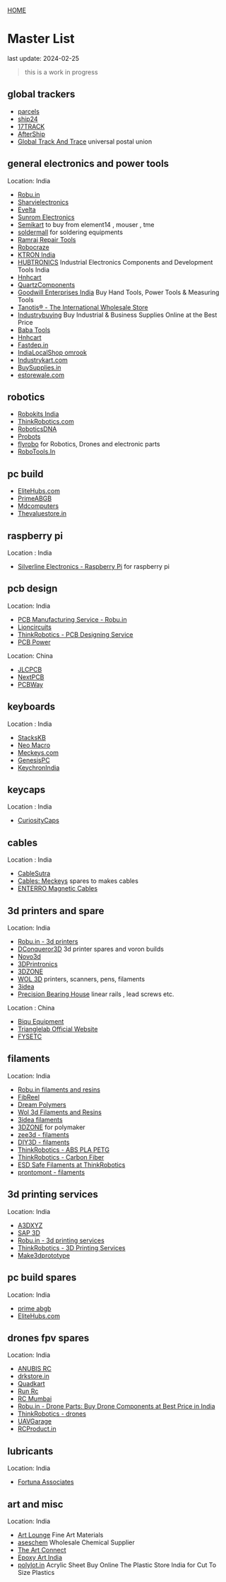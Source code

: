 [HOME](/)

# Master List 
last update: 2024-02-25
> this is a work in progress

## global trackers
- [parcels](https://parcelsapp.com/en/)
- [ship24](https://www.ship24.com/)
- [17TRACK](https://www.17track.net/en)
- [AfterShip](https://www.aftership.com/track)  
- [Global Track And Trace](https://globaltracktrace.ptc.post/gtt.web/) universal postal union

## general electronics and power tools
Location: India

- [Robu.in](https://robu.in/)  
- [Sharvielectronics](https://sharvielectronics.com/)  
- [Evelta](https://evelta.com/)  
- [Sunrom Electronics](https://www.sunrom.com/)  
- [Semikart](https://www.semikart.com/)  to buy from element14 , mouser , tme
- [soldermall](https://www.soldermall.com/)  for soldering equipments
- [Ramraj Repair Tools](https://ramrajrepairtools.com/)
- [Robocraze](https://robocraze.com/)  
- [KTRON India](https://www.ktron.in/)  
- [HUBTRONICS](https://hubtronics.in/index.php?route=common/home) Industrial Electronics Components and Development Tools India
- [Hnhcart](https://www.hnhcart.com/)  
- [QuartzComponents](https://quartzcomponents.com/)  
- [Goodwill Enterprises India](https://www.goodwill.in/)  Buy Hand Tools, Power Tools & Measuring Tools
- [Tanotis® - The International Wholesale Store](https://www.tanotis.com/)  
- [Industrybuying](https://www.industrybuying.com/)  Buy Industrial & Business Supplies Online at the Best Price
- [Baba Tools](https://www.babaocamachine.com/)  
- [Hnhcart](https://www.hnhcart.com/)  
- [Fastdep.in](https://www.fastdep.in/)  
- [IndiaLocalShop omrook](https://omrook.com/)  
- [Industrykart.com](https://www.industrykart.com/hardware.html) 
- [BuySupplies.in](https://buysupplies.in/)  
- [estorewale.com](https://estorewale.com/)  

## robotics 
- [Robokits India](https://robokits.co.in/)  
- [ThinkRobotics.com](https://thinkrobotics.com/)  
- [RoboticsDNA](https://roboticsdna.in/)  
- [Probots](https://probots.co.in/)  
- [flyrobo](https://www.flyrobo.in/)  for Robotics, Drones and electronic parts
- [RoboTools.In](https://robotools.in/)  

## pc build
- [EliteHubs.com](https://elitehubs.com/)  
- [PrimeABGB](https://www.primeabgb.com/)  
- [Mdcomputers](https://mdcomputers.in/) 
- [Thevaluestore.in](https://www.thevaluestore.in/)  

## raspberry pi
Location : India
- [Silverline Electronics - Raspberry Pi](https://www.silverlineelectronics.in/)  for raspberry pi 

## pcb design 
Location: India

- [PCB Manufacturing Service - Robu.in](https://robu.in/product/online-pcb-manufacturing-service/) 
- [Lioncircuits](https://www.lioncircuits.com/)  
- [ThinkRobotics - PCB Designing Service](https://thinkrobotics.com/pages/pcb)  
- [PCB Power](https://www.pcbpower.com/)  

Location: China
- [JLCPCB](https://jlcpcb.com/)  
- [NextPCB](https://www.nextpcb.com/)  
- [PCBWay](https://www.pcbway.com/about.html)

## keyboards 
Location : India

- [StacksKB](https://stackskb.com/)  
- [Neo Macro](https://neomacro.in/)  
- [Meckeys.com](https://www.meckeys.com/)  
- [GenesisPC](https://www.genesispc.in/)  
- [KeychronIndia](https://keychron.in/)

## keycaps 
Location : India
- [CuriosityCaps](https://curiositycaps.in/)  

## cables 
Location : India
- [CableSutra](https://cablesutra.shop/)
- [Cables: Meckeys](https://www.meckeys.com/category/accessories/cables/?filter_stock_status=instock)  spares to makes cables
- [ENTERRO Magnetic Cables](https://enterro.in/collections/frontpage)  

## 3d printers and spare 
Location: India

- [Robu.in - 3d printers](https://robu.in/product-category/3d-printer-parts/full-3d-printer-kit/)  
- [DConqueror3D](https://dc3d.in/)  3d printer spares and voron builds
- [Novo3d](https://novo3d.in/)  
- [3DPrintronics](https://www.3dprintronics.com/) 
- [3DZONE](https://3dzone.in/)  
- [WOL 3D](https://worldoflilliputs.com/products/)  printers, scanners, pens, filaments
- [3idea](https://www.3idea.in/)
- [Precision Bearing House](https://www.pbh.in/)  linear rails , lead screws etc.

Location : China 
- [Biqu Equipment](https://biqu.equipment/)  
- [Trianglelab Official Website](https://trianglelab.net/)  
- [FYSETC](https://www.fysetc.com/)  

##  filaments
Location: India

- [Robu.in filaments and resins](https://robu.in/product-category/3d-printer-parts/filaments/)  
- [FibReel](https://www.fibreel.com/)  
- [Dream Polymers](https://www.dreampolymers.com/)  
- [Wol 3d Filaments and Resins](https://worldoflilliputs.com/filaments-resin-categories/)   
- [3idea filaments](https://www.3idea.in/filaments)  
- [3DZONE](https://3dzone.in/) for polymaker 
- [zee3d - filaments](https://www.zee3d.in/category/filament) 
- [DIY3D - filaments](https://diy3d.in/collections/filaments)  
- [ThinkRobotics - ABS PLA PETG](https://thinkrobotics.com/collections/pla-abs-petg-filaments-for-3d-printing)  
- [ThinkRobotics - Carbon Fiber](https://thinkrobotics.com/collections/carbon-fiber-filaments-for-3d-printing)  
- [ESD Safe Filaments at ThinkRobotics](https://thinkrobotics.com/collections/3d-printing-filaments-esd-safe-filaments) 
- [prontomont - filaments](https://protomont.com/3d-printer-filament/)   

## 3d printing services 
Location: India

- [A3DXYZ](https://a3dxyz.com/)  
- [SAP 3D](https://sap3d.com/)  
- [Robu.in - 3d printing services](https://robu.in/product-category/3d-printer-parts/3d-printing-service/)
- [ThinkRobotics - 3D Printing Services](https://thinkrobotics.com/pages/3d-printing-services)  
- [Make3dprototype](https://make3dprototype.in/get-quote/)  

## pc build spares
Location: India

- [prime abgb](https://www.primeabgb.com/)  
- [EliteHubs.com](https://elitehubs.com/)

## drones fpv spares
Location: India

- [ANUBIS RC](https://anubisrc.com/)  
- [drkstore.in](https://www.drkstore.in/)  
- [Quadkart](https://www.quadkart.in/)
- [Run Rc](https://runrc.in/)    
- [RC Mumbai](https://rcmumbai.com/)  
- [Robu.in - Drone Parts: Buy Drone Components at Best Price in India](https://robu.in/product-category/drone-parts/)  
- [ThinkRobotics - drones](https://thinkrobotics.com/collections/buy-drones-and-drone-accessories-online)  
- [UAVGarage](https://uavgarage.com/)  
- [RCProduct.in](https://www.rcproduct.in/)  

## lubricants
Location: India

- [Fortuna Associates](https://www.greaselubricant.in/shop/)  

## art and misc
Location: India

- [Art Lounge](https://www.artlounge.in/)  Fine Art Materials
- [aseschem](https://ases.in/) Wholesale Chemical Supplier
- [The Art Connect](https://www.theartconnect.in/)  
- [Epoxy Art India](https://www.epoxyartindia.com/)  
- [polylot.in](https://polylot.in/acrylic-polycarbonate-sheet/) Acrylic Sheet Buy Online The Plastic Store India for Cut To Size Plastics